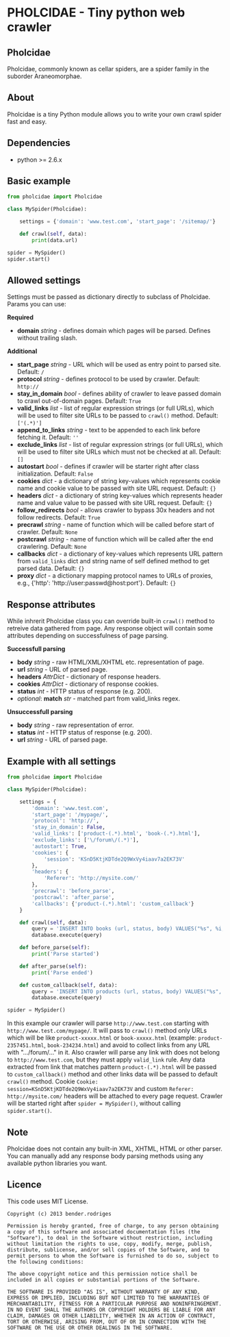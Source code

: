 PHOLCIDAE - Tiny python web crawler
=========

Pholcidae
------------

Pholcidae, commonly known as cellar spiders, are a spider family in the suborder Araneomorphae.

About
------------

Pholcidae is a tiny Python module allows you to write your own crawl spider fast and easy.

Dependencies
------------

* python >= 2.6.x

Basic example
------------

``` python
from pholcidae import Pholcidae

class MySpider(Pholcidae):

	settings = {'domain': 'www.test.com', 'start_page': '/sitemap/'}

	def crawl(self, data):
    	print(data.url)

spider = MySpider()
spider.start()
```

Allowed settings
------------

Settings must be passed as dictionary directly to subclass of Pholcidae.
Params you can use:

**Required**

* **domain** _string_ - defines domain which pages will be parsed. Defines without trailing slash.

**Additional**

* **start_page** _string_ - URL which will be used as entry point to parsed site. Default: `/`
* **protocol** _string_ - defines protocol to be used by crawler. Default: `http://`
* **stay_in_domain** _bool_ - defines ability of crawler to leave passed domain to crawl out-of-domain pages. Default: `True`
* **valid_links** _list_ - list of regular expression strings (or full URLs), which will be used to filter site URLs to be passed to `crawl()` method. Default: `['(.*)']`
* **append_to_links** _string_ - text to be appended to each link before fetching it. Default: `''`
* **exclude_links** _list_ - list of regular expression strings (or full URLs), which will be used to filter site URLs which must not be checked at all. Default: `[]`
* **autostart** _bool_ - defines if crawler will be starter right after class initialization. Default: `False`
* **cookies** _dict_ - a dictionary of string key-values which represents cookie name and cookie value to be passed with site URL request. Default: `{}`
* **headers** _dict_ - a dictionary of string key-values which represents header name and value value to be passed with site URL request. Default: `{}`
* **follow_redirects** _bool_ - allows crawler to bypass 30x headers and not follow redirects. Default: `True`
* **precrawl** _string_ - name of function which will be called before start of crawler. Default: `None`
* **postcrawl** _string_ - name of function which will be called after the end crawlering. Default: `None`
* **callbacks** _dict_ - a dictionary of key-values which represents URL pattern from `valid_links` dict and string name of self defined method to get parsed data. Default: `{}`
* **proxy** _dict_ - a dictionary mapping protocol names to URLs of proxies, e.g., {'http': 'http://user:passwd@host:port'}. Default: `{}`

Response attributes
------------

While inhrerit Pholcidae class you can override built-in `crawl()` method to retreive data gathered from page. Any response object will contain some attributes depending on successfulness of page parsing.

**Successfull parsing**

* **body** _string_ - raw HTML/XML/XHTML etc. representation of page.
* **url** _string_ - URL of parsed page.
* **headers** _AttrDict_ - dictionary of response headers.
* **cookies** _AttrDict_ - dictionary of response cookies.
* **status** _int_ - HTTP status of response (e.g. 200).
* _optional_: **match** _str_ - matched part from valid_links regex.

**Unsuccessfull parsing**

* **body** _string_ - raw representation of error.
* **status** _int_ - HTTP status of response (e.g. 200).
* **url** _string_ - URL of parsed page.

Example with all settings
------------
``` python
from pholcidae import Pholcidae

class MySpider(Pholcidae):

	settings = {
		'domain': 'www.test.com',
		'start_page': '/mypage/',
		'protocol': 'http://',
		'stay_in_domain': False,
		'valid_links': ['product-(.*).html', 'book-(.*).html'],
		'exclude_links': ['\/forum\/(.*)'],
		'autostart': True,
		'cookies': {
			'session': 'KSnD5KtjKDTde2Q9WxVy4iaav7a2EK73V'
		},
		'headers': {
			'Referer': 'http://mysite.com/'
		},
		'precrawl': 'before_parse',
		'postcrawl': 'after_parse',
		'callbacks': {'product-(.*).html': 'custom_callback'}
	}

	def crawl(self, data):
		query = 'INSERT INTO books (url, status, body) VALUES("%s", %i, "%s")' % (data.url, data.status, data.body)
    	database.execute(query)

    def before_parse(self):
    	print('Parse started')

    def after_parse(self):
    	print('Parse ended')

    def custom_callback(self, data):
    	query = 'INSERT INTO products (url, status, body) VALUES("%s", %i, "%s")' % (data.url, data.status, data.body)
    	database.execute(query)

spider = MySpider()
```

In this example our crawler will parse `http://www.test.com` starting with `http://www.test.com/mypage/`. It will pass to `crawl()` method only URLs which will be like `product-xxxxx.html` or `book-xxxxx.html` (example: `product-2357451.html`, `book-234234.html`) and avoid to collect links from any URL with ".../forum/..." in it. Also crawler will parse any link with does not belong to `http://www.test.com`, but they must apply `valid_link` rule. Any data extracted from link that matches pattern `product-(.*).html` will be passed to `custom_callback()` method and other links data will be passed to default `crawl()` method. Cookie `Cookie: session=KSnD5KtjKDTde2Q9WxVy4iaav7a2EK73V` and custom `Referer: http://mysite.com/` headers will be attached to every page request. Crawler will be started right after `spider = MySpider()`, without calling `spider.start()`.

Note
------------
Pholcidae does not contain any built-in XML, XHTML, HTML or other parser. You can manually add any response body parsing methods using any available python libraries you want.

Licence
------------

This code uses MIT License.

```
Copyright (c) 2013 bender.rodriges

Permission is hereby granted, free of charge, to any person obtaining a copy of this software and associated documentation files (the "Software"), to deal in the Software without restriction, including without limitation the rights to use, copy, modify, merge, publish, distribute, sublicense, and/or sell copies of the Software, and to permit persons to whom the Software is furnished to do so, subject to the following conditions:

The above copyright notice and this permission notice shall be included in all copies or substantial portions of the Software.

THE SOFTWARE IS PROVIDED "AS IS", WITHOUT WARRANTY OF ANY KIND, EXPRESS OR IMPLIED, INCLUDING BUT NOT LIMITED TO THE WARRANTIES OF MERCHANTABILITY, FITNESS FOR A PARTICULAR PURPOSE AND NONINFRINGEMENT. IN NO EVENT SHALL THE AUTHORS OR COPYRIGHT HOLDERS BE LIABLE FOR ANY CLAIM, DAMAGES OR OTHER LIABILITY, WHETHER IN AN ACTION OF CONTRACT, TORT OR OTHERWISE, ARISING FROM, OUT OF OR IN CONNECTION WITH THE SOFTWARE OR THE USE OR OTHER DEALINGS IN THE SOFTWARE.

